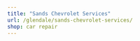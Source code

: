 ```yaml
---
title: "Sands Chevrolet Services"
url: /glendale/sands-chevrolet-services/
shop: car repair
---
```

